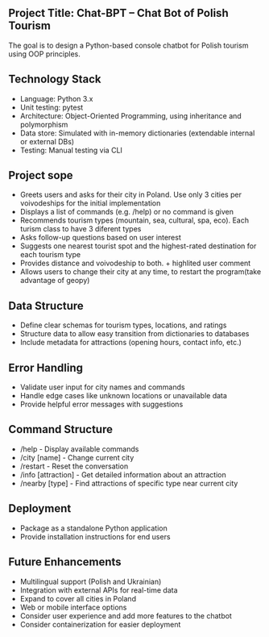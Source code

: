 ## Project Title: Chat-BPT – Chat Bot of Polish Tourism
The goal is to design a Python-based console chatbot for Polish tourism using OOP principles.

## Technology Stack
 * Language: Python 3.x
 * Unit testing: pytest
 * Architecture: Object-Oriented Programming, using inheritance and polymorphism
 * Data store: Simulated with in-memory dictionaries (extendable internal or external DBs)
 * Testing: Manual testing via CLI

## Project sope
 * Greets users and asks for their city in Poland. Use only 3 cities per voivodeships for the initial implementation
 * Displays a list of commands (e.g. /help) or no command is given
 * Recommends tourism types (mountain, sea, cultural, spa, eco). Each turism class to have 3 diferent types
 * Asks follow-up questions based on user interest
 * Suggests one nearest tourist spot and the highest-rated destination for each tourism type
 * Provides distance and voivodeship to both. + highlited user comment
 * Allows users to change their city at any time, to restart the program(take advantage of geopy)

## Data Structure
 * Define clear schemas for tourism types, locations, and ratings
 * Structure data to allow easy transition from dictionaries to databases
 * Include metadata for attractions (opening hours, contact info, etc.)

## Error Handling
 * Validate user input for city names and commands
 * Handle edge cases like unknown locations or unavailable data
 * Provide helpful error messages with suggestions

## Command Structure
 * /help - Display available commands
 * /city [name] - Change current city
 * /restart - Reset the conversation
 * /info [attraction] - Get detailed information about an attraction
 * /nearby [type] - Find attractions of specific type near current city

## Deployment
 * Package as a standalone Python application
 * Provide installation instructions for end users

## Future Enhancements
 * Multilingual support (Polish and Ukrainian)
 * Integration with external APIs for real-time data
 * Expand to cover all cities in Poland
 * Web or mobile interface options
 * Consider user experience and add more features to the chatbot
 * Consider containerization for easier deployment
